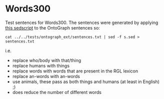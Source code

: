 Words300
========

Test sentences for Words300. The sentences were generated by applying
[this sedscript](s.sed) to the OntoGraph sentences so:

	cat ../../tests/ontograph_ext/sentences.txt | sed -f s.sed > sentences.txt

i.e.

  - replace who/body with that/thing
  - replace humans with things
  - replace words with words that are present in the RGL lexicon
  - replace an-words with an-words
  - use animals, these pass as both things and humans (at least in English) ;)
  - does reduce the number of different words

